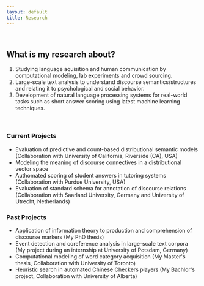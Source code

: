 ```yaml
---
layout: default
title: Research
---
```


&nbsp;

## What is my research about?

1) Studying language aquisition and human communication by computational modeling, lab experiments and crowd sourcing. <br>
2) Large-scale text analysis to understand discourse semantics/structures and relating it to psychological and social behavior. <br>
3) Development of natural language processing systems for real-world tasks such as short answer scoring using latest machine learning techniques. <br>


&nbsp;
&nbsp;
 
### Current Projects

- Evaluation of predictive and count-based distributional semantic models (Collaboration with University of California, Riverside (CA), USA)
- Modeling the meaning of discourse connectives in a distributional vector space
- Authomated scoring of student answers in tutoring systems (Collaboration with Purdue University, USA)
- Evaluation of standard schema for annotation of discourse relations (Collaboration with Saarland University, Germany and University of Utrecht, Netherlands)

### Past Projects
- Application of information theory to production and comprehension of discourse markers (My PhD thesis)
- Event detection and coreference analysis in large-scale text corpora (My project during an internship at University of Potsdam, Germany)
- Computational modeling of word category acquisition (My Master's thesis, Collaboration with University of Toronto)
- Heuristic search in automated Chinese Checkers players (My Bachlor's project, Collaboration with University of Alberta)



